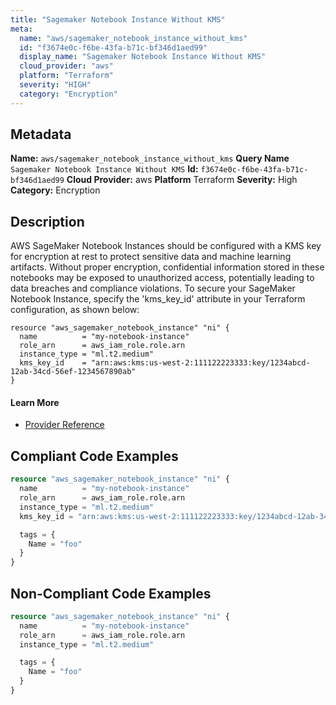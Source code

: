 ```yaml
---
title: "Sagemaker Notebook Instance Without KMS"
meta:
  name: "aws/sagemaker_notebook_instance_without_kms"
  id: "f3674e0c-f6be-43fa-b71c-bf346d1aed99"
  display_name: "Sagemaker Notebook Instance Without KMS"
  cloud_provider: "aws"
  platform: "Terraform"
  severity: "HIGH"
  category: "Encryption"
---
```

## Metadata
**Name:** `aws/sagemaker_notebook_instance_without_kms`
**Query Name** `Sagemaker Notebook Instance Without KMS`
**Id:** `f3674e0c-f6be-43fa-b71c-bf346d1aed99`
**Cloud Provider:** aws
**Platform** Terraform
**Severity:** High
**Category:** Encryption
## Description
AWS SageMaker Notebook Instances should be configured with a KMS key for encryption at rest to protect sensitive data and machine learning artifacts. Without proper encryption, confidential information stored in these notebooks may be exposed to unauthorized access, potentially leading to data breaches and compliance violations. To secure your SageMaker Notebook Instance, specify the 'kms_key_id' attribute in your Terraform configuration, as shown below:

```
resource "aws_sagemaker_notebook_instance" "ni" {
  name          = "my-notebook-instance"
  role_arn      = aws_iam_role.role.arn
  instance_type = "ml.t2.medium"
  kms_key_id    = "arn:aws:kms:us-west-2:111122223333:key/1234abcd-12ab-34cd-56ef-1234567890ab"
}
```

#### Learn More

 - [Provider Reference](https://registry.terraform.io/providers/hashicorp/aws/latest/docs/resources/sagemaker_notebook_instance#kms_key_id)


## Compliant Code Examples
```terraform
resource "aws_sagemaker_notebook_instance" "ni" {
  name          = "my-notebook-instance"
  role_arn      = aws_iam_role.role.arn
  instance_type = "ml.t2.medium"
  kms_key_id = "arn:aws:kms:us-west-2:111122223333:key/1234abcd-12ab-34cd-56ef-1234567890ab"

  tags = {
    Name = "foo"
  }
}

```
## Non-Compliant Code Examples
```terraform
resource "aws_sagemaker_notebook_instance" "ni" {
  name          = "my-notebook-instance"
  role_arn      = aws_iam_role.role.arn
  instance_type = "ml.t2.medium"

  tags = {
    Name = "foo"
  }
}

```